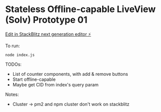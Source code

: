 # Stateless Offline-capable LiveView (Solv) Prototype 01

[Edit in StackBlitz next generation editor ⚡️](https://stackblitz.com/~/github.com/phucvin/solv-01)

To run:
```
node index.js
```

TODOs:
- List of counter components, with add & remove buttons
- Start offline-capable
- Maybe get CID from index's query param

Notes:
- Cluster -> pm2 and npm cluster don't work on stackblitz